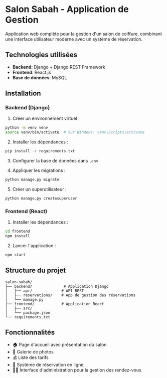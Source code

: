 # Salon Sabah - Application de Gestion

Application web complète pour la gestion d'un salon de coiffure, combinant une interface utilisateur moderne avec un système de réservation.

## Technologies utilisées

- **Backend**: Django + Django REST Framework
- **Frontend**: React.js
- **Base de données**: MySQL

## Installation

### Backend (Django)

1. Créer un environnement virtuel :
```bash
python -m venv venv
source venv/bin/activate  # Sur Windows: venv\Scripts\activate
```

2. Installer les dépendances :
```bash
pip install -r requirements.txt
```

3. Configurer la base de données dans `.env`

4. Appliquer les migrations :
```bash
python manage.py migrate
```

5. Créer un superutilisateur :
```bash
python manage.py createsuperuser
```

### Frontend (React)

1. Installer les dépendances :
```bash
cd frontend
npm install
```

2. Lancer l'application :
```bash
npm start
```

## Structure du projet

```
salon-sabah/
├── backend/              # Application Django
│   ├── api/             # API REST
│   ├── reservations/    # App de gestion des réservations
│   └── manage.py
├── frontend/            # Application React
│   ├── src/
│   └── package.json
└── requirements.txt
```

## Fonctionnalités

- 🏠 Page d'accueil avec présentation du salon
- 📸 Galerie de photos
- 💰 Liste des tarifs
- 📅 Système de réservation en ligne
- 👩‍💼 Interface d'administration pour la gestion des rendez-vous 